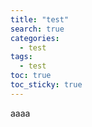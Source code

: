 ```yaml
---
title: "test"
search: true
categories: 
  - test
tags: 
  - test
toc: true
toc_sticky: true
---
```

aaaa
<!--stackedit_data:
eyJoaXN0b3J5IjpbLTEzODQxNTA4NjNdfQ==
-->